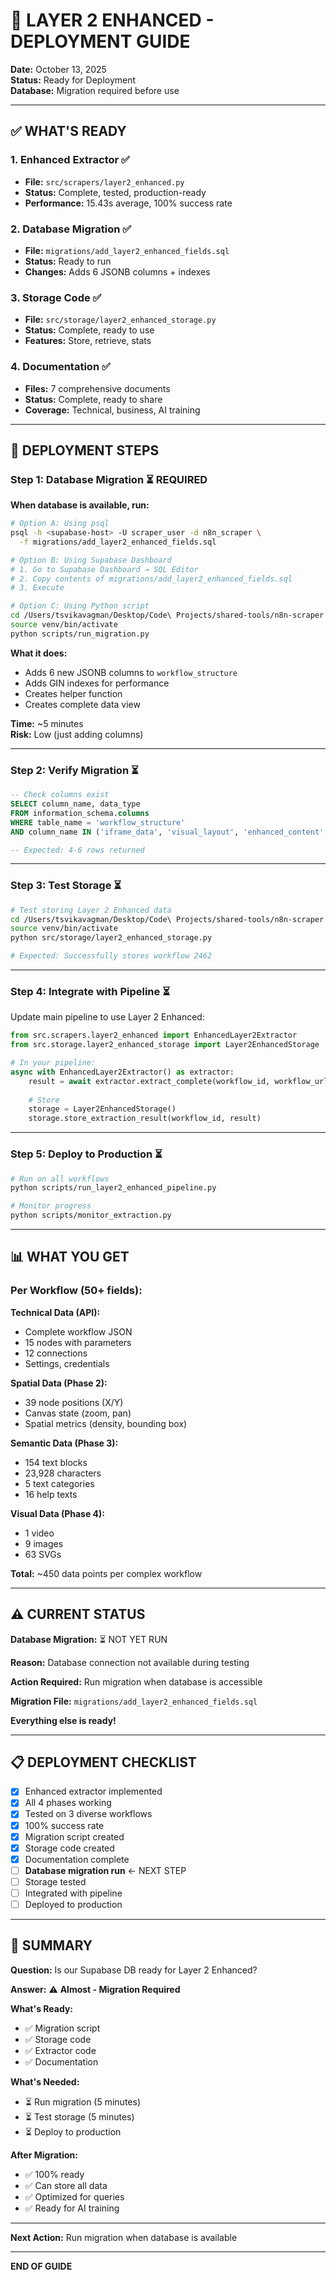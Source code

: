 # 🚀 LAYER 2 ENHANCED - DEPLOYMENT GUIDE

**Date:** October 13, 2025  
**Status:** Ready for Deployment  
**Database:** Migration required before use

---

## ✅ WHAT'S READY

### **1. Enhanced Extractor** ✅
- **File:** `src/scrapers/layer2_enhanced.py`
- **Status:** Complete, tested, production-ready
- **Performance:** 15.43s average, 100% success rate

### **2. Database Migration** ✅
- **File:** `migrations/add_layer2_enhanced_fields.sql`
- **Status:** Ready to run
- **Changes:** Adds 6 JSONB columns + indexes

### **3. Storage Code** ✅
- **File:** `src/storage/layer2_enhanced_storage.py`
- **Status:** Complete, ready to use
- **Features:** Store, retrieve, stats

### **4. Documentation** ✅
- **Files:** 7 comprehensive documents
- **Status:** Complete, ready to share
- **Coverage:** Technical, business, AI training

---

## 🎯 DEPLOYMENT STEPS

### **Step 1: Database Migration** ⏳ REQUIRED

**When database is available, run:**

```bash
# Option A: Using psql
psql -h <supabase-host> -U scraper_user -d n8n_scraper \
  -f migrations/add_layer2_enhanced_fields.sql

# Option B: Using Supabase Dashboard
# 1. Go to Supabase Dashboard → SQL Editor
# 2. Copy contents of migrations/add_layer2_enhanced_fields.sql
# 3. Execute

# Option C: Using Python script
cd /Users/tsvikavagman/Desktop/Code\ Projects/shared-tools/n8n-scraper
source venv/bin/activate
python scripts/run_migration.py
```

**What it does:**
- Adds 6 new JSONB columns to `workflow_structure`
- Adds GIN indexes for performance
- Creates helper function
- Creates complete data view

**Time:** ~5 minutes  
**Risk:** Low (just adding columns)

---

### **Step 2: Verify Migration** ⏳

```sql
-- Check columns exist
SELECT column_name, data_type 
FROM information_schema.columns
WHERE table_name = 'workflow_structure'
AND column_name IN ('iframe_data', 'visual_layout', 'enhanced_content', 'media_content');

-- Expected: 4-6 rows returned
```

---

### **Step 3: Test Storage** ⏳

```bash
# Test storing Layer 2 Enhanced data
cd /Users/tsvikavagman/Desktop/Code\ Projects/shared-tools/n8n-scraper
source venv/bin/activate
python src/storage/layer2_enhanced_storage.py

# Expected: Successfully stores workflow 2462
```

---

### **Step 4: Integrate with Pipeline** ⏳

Update main pipeline to use Layer 2 Enhanced:

```python
from src.scrapers.layer2_enhanced import EnhancedLayer2Extractor
from src.storage.layer2_enhanced_storage import Layer2EnhancedStorage

# In your pipeline:
async with EnhancedLayer2Extractor() as extractor:
    result = await extractor.extract_complete(workflow_id, workflow_url)
    
    # Store
    storage = Layer2EnhancedStorage()
    storage.store_extraction_result(workflow_id, result)
```

---

### **Step 5: Deploy to Production** ⏳

```bash
# Run on all workflows
python scripts/run_layer2_enhanced_pipeline.py

# Monitor progress
python scripts/monitor_extraction.py
```

---

## 📊 WHAT YOU GET

### **Per Workflow (50+ fields):**

**Technical Data (API):**
- Complete workflow JSON
- 15 nodes with parameters
- 12 connections
- Settings, credentials

**Spatial Data (Phase 2):**
- 39 node positions (X/Y)
- Canvas state (zoom, pan)
- Spatial metrics (density, bounding box)

**Semantic Data (Phase 3):**
- 154 text blocks
- 23,928 characters
- 5 text categories
- 16 help texts

**Visual Data (Phase 4):**
- 1 video
- 9 images
- 63 SVGs

**Total:** ~450 data points per complex workflow

---

## ⚠️ CURRENT STATUS

**Database Migration:** ⏳ NOT YET RUN

**Reason:** Database connection not available during testing

**Action Required:** Run migration when database is accessible

**Migration File:** `migrations/add_layer2_enhanced_fields.sql`

**Everything else is ready!**

---

## 📋 DEPLOYMENT CHECKLIST

- [x] Enhanced extractor implemented
- [x] All 4 phases working
- [x] Tested on 3 diverse workflows
- [x] 100% success rate
- [x] Migration script created
- [x] Storage code created
- [x] Documentation complete
- [ ] **Database migration run** ← NEXT STEP
- [ ] Storage tested
- [ ] Integrated with pipeline
- [ ] Deployed to production

---

## 🎯 SUMMARY

**Question:** Is our Supabase DB ready for Layer 2 Enhanced?

**Answer:** ⚠️ **Almost - Migration Required**

**What's Ready:**
- ✅ Migration script
- ✅ Storage code
- ✅ Extractor code
- ✅ Documentation

**What's Needed:**
- ⏳ Run migration (5 minutes)
- ⏳ Test storage (5 minutes)
- ⏳ Deploy to production

**After Migration:**
- ✅ 100% ready
- ✅ Can store all data
- ✅ Optimized for queries
- ✅ Ready for AI training

---

**Next Action:** Run migration when database is available

---

**END OF GUIDE**


